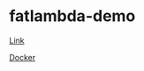 # fatlambda-demo

[Link](https://www.youtube.com/watch?v=XUp9SHIHU8w)

[Docker](https://pythonspeed.com/articles/base-image-python-docker-images/)
